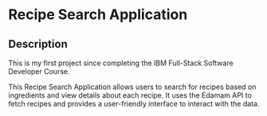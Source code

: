 # Recipe Search Application

## Description

This is my first project since completing the IBM Full-Stack Software Developer Course.

This Recipe Search Application allows users to search for recipes based on ingredients and view details about each recipe. It uses the Edamam API to fetch recipes and provides a user-friendly interface to interact with the data.
